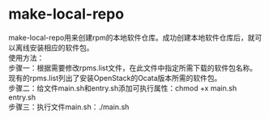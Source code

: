 # make-local-repo
make-local-repo用来创建rpm的本地软件仓库。成功创建本地软件仓库后，就可以离线安装相应的软件包。<br>
使用方法：<br>
	步骤一：根据需要修改rpms.list文件，在此文件中指定所需下载的软件包名称。现有的rpms.list列出了安装OpenStack的Ocata版本所需的软件包。<br>
	步骤二：给文件main.sh和entry.sh添加可执行属性：chmod +x main.sh entry.sh<br>
	步骤三：执行文件main.sh：./main.sh<br>